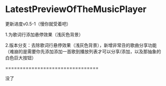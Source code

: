 # LatestPreviewOfTheMusicPlayer

更新进度v0.5-1（慢你就受着吧）

1.为歌词行添加悬停效果（浅灰色背景）

2.版本分支：去除歌词行悬停效果（浅灰色背景），新增非常丑的歌曲分享功能（难崩的是需要你先添加添加一首歌到播放列表才可以分享/添加，以及那抽象的白色巨大按钮）

================================

没了
